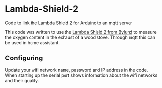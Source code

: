 # Lambda-Shield-2
Code to link the Lambda Shield 2 for Arduino to an mqtt server

This code was written to use the [Lambda Shield 2 from Bylund](http://www.bylund-automotive.com/research/lambda2/index.html) to measure the oxygen content in the exhaust of a wood stove. Through mqtt this can be used in home assistant.

## Configuring

Update your wifi network name, password and IP address in the code. When starting up the serial port shows information about the wifi networks and their quality.

